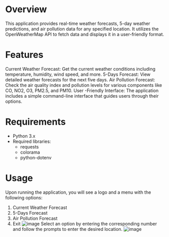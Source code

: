 # Overview
This application provides real-time weather forecasts, 5-day weather predictions, and air pollution data for any specified location. It utilizes the OpenWeatherMap API to fetch data and displays it in a user-friendly format.

# Features
Current Weather Forecast: Get the current weather conditions including temperature, humidity, wind speed, and more.
5-Days Forecast: View detailed weather forecasts for the next five days.
Air Pollution Forecast: Check the air quality index and pollution levels for various components like CO, NO2, O3, PM2.5, and PM10.
User -Friendly Interface: The application includes a simple command-line interface that guides users through their options.

# Requirements
* Python 3.x
* Required libraries:
    - requests
    - colorama
    - python-dotenv

# Usage
Upon running the application, you will see a logo and a menu with the following options:

1. Current Weather Forecast
2. 5-Days Forecast
3. Air Pollution Forecast
4. Exit
![image](https://github.com/user-attachments/assets/e8efa5e4-ff88-4376-a904-4a27a45050aa)
Select an option by entering the corresponding number and follow the prompts to enter the desired location.
![image](https://github.com/user-attachments/assets/7121ecc3-e80d-4a47-89c0-ef42c776c005)



